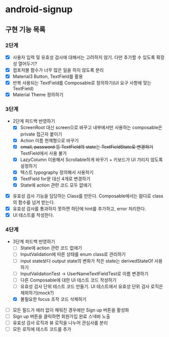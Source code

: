 # android-signup

## 구현 기능 목록

### 2단계
- [x] 사용자 입력 및 유효성 검사에 대해서는 고려하지 않기. 다만 추가할 수 있도록 확장성 열어두기?
- [x] 컴포저블 함수가 너무 많은 일을 하지 않도록 분리
- [x] Material3 Button, TextField를 활용
- [x] 반복 사용되는 TextField를 Composable로 정의하기(UI 요구 사항에 맞는 TextField)
- [x] Material Theme 정의하기

### 3단계
- 2단계 피드백 반영하기
  - [x] ScreenRoot 대신 screen으로 바꾸고 내부에서만 사용하는 composable은 private 접근자 붙이기
  - [x] Action 이름 현재형으로 바꾸기
  - [x] ~~email, password 등 TextField의 state는 TextFieldState로 변경하기~~ TextField에서 사용 불가
  - [x] LazyColumn 이용해서 Scrollable하게 바꾸기 + 키보드가 UI 가리지 않도록 설정하기
  - [x] 텍스트 typography 정의해서 사용하기
  - [x] TextField for문 대신 4개로 변경하기
  - [x] State에 action 관련 코드 모두 없애기
- [x] 유효성 검사 기능을 담당하는 Class를 만든다. Composable에서는 람다로 class의 함수를 넘겨 받는다.
- [X] 유효성 검사를 통과하지 못하면 하단에 hint를 추가하고, error 처리한다.
- [x] UI 테스트를 작성한다.

### 4단계
- 3단계 피드백 반영하기
  - [ ] State에 action 관련 코드 없애기
  - [ ] InputValidation에 따른 상태를 enum class로 관리하기
  - [ ] input state보다 output state의 변화가 적은 state는 derivedStateOf 사용하기
  - [ ] InputValidationTest -> UserNameTextFieldTest로 이름 변경하기
  - [ ] 다른 Composable에 대한 UI 테스트 코드 작성하기
  - [ ] 유효성 검사 단위 테스트 코드 만들기. UI 테스트에서 유효성 단위 검사 로직은 제외하기(mock?)
  - [x] 불필요한 focus 조작 코드 삭제하기
- [ ] 모든 필드가 에러 없이 채워진 경우에만 Sign up 버튼을 활성화
- [ ] Sign up 버튼을 클릭하면 회원가입 완료 스낵바 노출
- [ ] 유효성 검사 로직과 뷰 로직을 나누어 관심사를 분리
- [ ] 모든 로직에 테스트 코드를 추가
